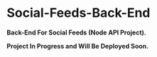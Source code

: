 # Social-Feeds-Back-End

**Back-End For Social Feeds (Node API Project).**

**Project In Progress and Will Be Deployed Soon.**
